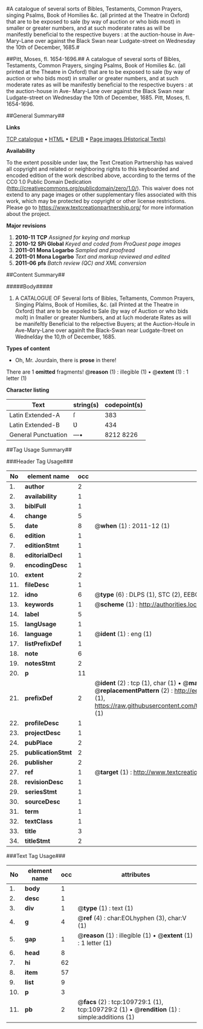 #A catalogue of several sorts of Bibles, Testaments, Common Prayers, singing Psalms, Book of Homilies &c. (all printed at the Theatre in Oxford) that are to be exposed to sale (by way of auction or who bids most) in smaller or greater numbers, and at such moderate rates as will be manifestly beneficial to the respective buyers : at the auction-house in Ave- Mary-Lane over against the Black Swan near Ludgate-street on Wednesday the 10th of December, 1685.#

##Pitt, Moses, fl. 1654-1696.##
A catalogue of several sorts of Bibles, Testaments, Common Prayers, singing Psalms, Book of Homilies &c. (all printed at the Theatre in Oxford) that are to be exposed to sale (by way of auction or who bids most) in smaller or greater numbers, and at such moderate rates as will be manifestly beneficial to the respective buyers : at the auction-house in Ave- Mary-Lane over against the Black Swan near Ludgate-street on Wednesday the 10th of December, 1685.
Pitt, Moses, fl. 1654-1696.

##General Summary##

**Links**

[TCP catalogue](http://www.ota.ox.ac.uk/tcp/)  • 
[HTML](http://tei.it.ox.ac.uk/tcp/Texts-HTML/free/A54/A54936.html)  • 
[EPUB](http://tei.it.ox.ac.uk/tcp/Texts-EPUB/free/A54/A54936.epub) • 
[Page images (Historical Texts)](https://historicaltexts.jisc.ac.uk/eebo-24705906e)

**Availability**

To the extent possible under law, the Text Creation Partnership has waived all copyright and related or neighboring rights to this keyboarded and encoded edition of the work described above, according to the terms of the CC0 1.0 Public Domain Dedication (http://creativecommons.org/publicdomain/zero/1.0/). This waiver does not extend to any page images or other supplementary files associated with this work, which may be protected by copyright or other license restrictions. Please go to https://www.textcreationpartnership.org/ for more information about the project.

**Major revisions**

1. __2010-11__ __TCP__ *Assigned for keying and markup*
1. __2010-12__ __SPi Global__ *Keyed and coded from ProQuest page images*
1. __2011-01__ __Mona Logarbo__ *Sampled and proofread*
1. __2011-01__ __Mona Logarbo__ *Text and markup reviewed and edited*
1. __2011-06__ __pfs__ *Batch review (QC) and XML conversion*

##Content Summary##

#####Body#####

1. A CATALOGUE OF Several ſorts of Bibles, Teſtaments, Common Prayers, Singing Pſalms, Book of Homilies, &c. (all Printed at the Theatre in Oxford) that are to be expoſed to Sale (by way of Auction or who bids moſt) in ſmaller or greater Numbers, and at ſuch moderate Rates as will be manifeſtly Beneficial to the reſpective Buyers; at the Auction-Houſe in Ave-Mary-Lane over againſt the Black-Swan near Ludgate-ſtreet on Wedneſday the 10,th of December, 1685.

**Types of content**

  * Oh, Mr. Jourdain, there is **prose** in there!

There are 1 **omitted** fragments! 
 @__reason__ (1) : illegible (1)  •  @__extent__ (1) : 1 letter (1)

**Character listing**


|Text|string(s)|codepoint(s)|
|---|---|---|
|Latin Extended-A|ſ|383|
|Latin Extended-B|Ʋ|434|
|General Punctuation|—•|8212 8226|

##Tag Usage Summary##

###Header Tag Usage###

|No|element name|occ|attributes|
|---|---|---|---|
|1.|__author__|2||
|2.|__availability__|1||
|3.|__biblFull__|1||
|4.|__change__|5||
|5.|__date__|8| @__when__ (1) : 2011-12 (1)|
|6.|__edition__|1||
|7.|__editionStmt__|1||
|8.|__editorialDecl__|1||
|9.|__encodingDesc__|1||
|10.|__extent__|2||
|11.|__fileDesc__|1||
|12.|__idno__|6| @__type__ (6) : DLPS (1), STC (2), EEBO-CITATION (1), OCLC (1), VID (1)|
|13.|__keywords__|1| @__scheme__ (1) : http://authorities.loc.gov/ (1)|
|14.|__label__|5||
|15.|__langUsage__|1||
|16.|__language__|1| @__ident__ (1) : eng (1)|
|17.|__listPrefixDef__|1||
|18.|__note__|6||
|19.|__notesStmt__|2||
|20.|__p__|11||
|21.|__prefixDef__|2| @__ident__ (2) : tcp (1), char (1)  •  @__matchPattern__ (2) : ([0-9\-]+):([0-9IVX]+) (1), (.+) (1)  •  @__replacementPattern__ (2) : http://eebo.chadwyck.com/downloadtiff?vid=$1&page=$2 (1), https://raw.githubusercontent.com/textcreationpartnership/Texts/master/tcpchars.xml#$1 (1)|
|22.|__profileDesc__|1||
|23.|__projectDesc__|1||
|24.|__pubPlace__|2||
|25.|__publicationStmt__|2||
|26.|__publisher__|2||
|27.|__ref__|1| @__target__ (1) : http://www.textcreationpartnership.org/docs/. (1)|
|28.|__revisionDesc__|1||
|29.|__seriesStmt__|1||
|30.|__sourceDesc__|1||
|31.|__term__|1||
|32.|__textClass__|1||
|33.|__title__|3||
|34.|__titleStmt__|2||


###Text Tag Usage###

|No|element name|occ|attributes|
|---|---|---|---|
|1.|__body__|1||
|2.|__desc__|1||
|3.|__div__|1| @__type__ (1) : text (1)|
|4.|__g__|4| @__ref__ (4) : char:EOLhyphen (3), char:V (1)|
|5.|__gap__|1| @__reason__ (1) : illegible (1)  •  @__extent__ (1) : 1 letter (1)|
|6.|__head__|8||
|7.|__hi__|62||
|8.|__item__|57||
|9.|__list__|9||
|10.|__p__|3||
|11.|__pb__|2| @__facs__ (2) : tcp:109729:1 (1), tcp:109729:2 (1)  •  @__rendition__ (1) : simple:additions (1)|
